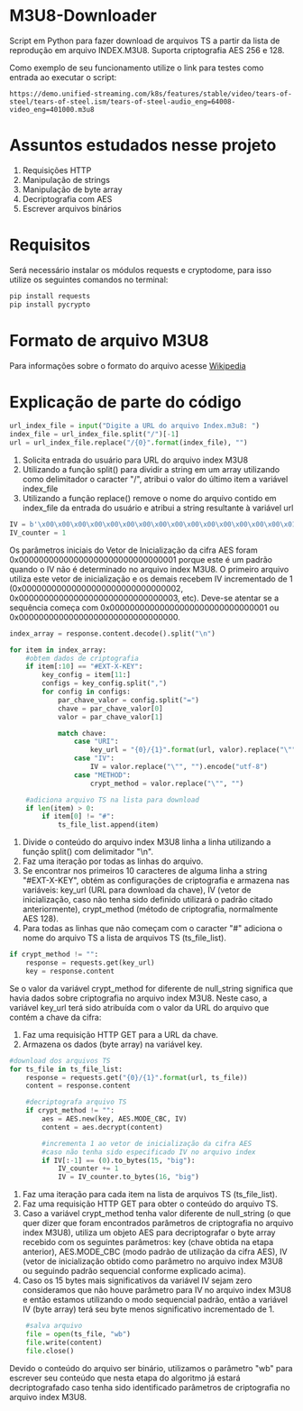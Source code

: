 # M3U8-Downloader
Script em Python para fazer download de arquivos TS a partir da lista de reprodução em arquivo INDEX.M3U8. Suporta criptografia AES 256 e 128.

Como exemplo de seu funcionamento utilize o link para testes como entrada ao executar o script:
```
https://demo.unified-streaming.com/k8s/features/stable/video/tears-of-steel/tears-of-steel.ism/tears-of-steel-audio_eng=64008-video_eng=401000.m3u8
```

# Assuntos estudados nesse projeto
1. Requisições HTTP
2. Manipulação de strings
3. Manipulação de byte array
4. Decriptografia com AES
5. Escrever arquivos binários

# Requisitos
Será necessário instalar os módulos requests e cryptodome, para isso utilize os seguintes comandos no terminal:
```bash
pip install requests
pip install pycrypto
```

# Formato de arquivo M3U8
Para informações sobre o formato do arquivo acesse [Wikipedia](https://en.wikipedia.org/wiki/M3U)

# Explicação de parte do código
```Python
url_index_file = input("Digite a URL do arquivo Index.m3u8: ")
index_file = url_index_file.split("/")[-1]
url = url_index_file.replace("/{0}".format(index_file), "")
```
1. Solicita entrada do usuário para URL do arquivo index M3U8
2. Utilizando a função split() para dividir a string em um array utilizando como delimitador o caracter "/", atribui o valor do último item a variável index_file
3. Utilizando a função replace() remove o nome do arquivo contido em index_file da entrada do usuário e atribui a string resultante à variável url

```Python
IV = b'\x00\x00\x00\x00\x00\x00\x00\x00\x00\x00\x00\x00\x00\x00\x00\x01'
IV_counter = 1
```

Os parâmetros iniciais do Vetor de Inicialização da cifra AES foram 0x00000000000000000000000000000001 porque este é um padrão quando o IV não é determinado no arquivo index M3U8. O primeiro arquivo utiliza este vetor de inicialização e os demais recebem IV incrementado de 1 (0x00000000000000000000000000000002, 0x00000000000000000000000000000003, etc).
Deve-se atentar se a sequência começa com 0x00000000000000000000000000000001 ou 0x00000000000000000000000000000000.

```Python
index_array = response.content.decode().split("\n")

for item in index_array:
    #obtem dados de criptografia
    if item[:10] == "#EXT-X-KEY":
        key_config = item[11:]
        configs = key_config.split(",")
        for config in configs:
            par_chave_valor = config.split("=")
            chave = par_chave_valor[0]
            valor = par_chave_valor[1]

            match chave:
                case "URI":
                    key_url = "{0}/{1}".format(url, valor).replace("\"", "")
                case "IV":
                    IV = valor.replace("\"", "").encode("utf-8")
                case "METHOD":
                    crypt_method = valor.replace("\"", "")

    #adiciona arquivo TS na lista para download
    if len(item) > 0:
        if item[0] != "#":
            ts_file_list.append(item)
```
1. Divide o conteúdo do arquivo index M3U8 linha a linha utilizando a função split() com delimitador "\n".
2. Faz uma iteração por todas as linhas do arquivo.
3. Se encontrar nos primeiros 10 caracteres de alguma linha a string "#EXT-X-KEY", obtém as configurações de criptografia e armazena nas variáveis: key_url (URL para download da chave), IV (vetor de inicialização, caso não tenha sido definido utilizará o padrão citado anteriormente), crypt_method (método de criptografia, normalmente AES 128).
4. Para todas as linhas que não começam com o caracter "#" adiciona o nome do arquivo TS a lista de arquivos TS (ts_file_list).

```Python
if crypt_method != "":
    response = requests.get(key_url)
    key = response.content
```
Se o valor da variável crypt_method for diferente de null_string significa que havia dados sobre criptografia no arquivo index M3U8. Neste caso, a variável key_url terá sido atribuída com o valor da URL do arquivo que contém a chave da cifra:
1. Faz uma requisição HTTP GET para a URL da chave.
2. Armazena os dados (byte array) na variável key.

```Python
#download dos arquivos TS
for ts_file in ts_file_list:
    response = requests.get("{0}/{1}".format(url, ts_file))
    content = response.content

    #decriptografa arquivo TS
    if crypt_method != "":
        aes = AES.new(key, AES.MODE_CBC, IV)
        content = aes.decrypt(content)

        #incrementa 1 ao vetor de inicialização da cifra AES
        #caso não tenha sido especificado IV no arquivo index
        if IV[:-1] == (0).to_bytes(15, "big"):
            IV_counter += 1
            IV = IV_counter.to_bytes(16, "big")
```
            
1. Faz uma iteração para cada item na lista de arquivos TS (ts_file_list).
2. Faz uma requisição HTTP GET para obter o conteúdo do arquivo TS.
3. Caso a variável crypt_method tenha valor diferente de null_string (o que quer dizer que foram encontrados parâmetros de criptografia no arquivo index M3U8), utiliza um objeto AES para decriptografar o byte array recebido com os seguintes parâmetros: key (chave obtida na etapa anterior), AES.MODE_CBC (modo padrão de utilização da cifra AES), IV (vetor de inicialização obtido como parâmetro no arquivo index M3U8 ou seguindo padrão sequencial conforme explicado acima).
4. Caso os 15 bytes mais significativos da variável IV sejam zero consideramos que não houve parâmetro para IV no arquivo index M3U8 e então estamos utilizando o modo sequencial padrão, então a variável IV (byte array) terá seu byte menos significativo incrementado de 1.

```Python
    #salva arquivo
    file = open(ts_file, "wb")
    file.write(content)
    file.close()
```
Devido o conteúdo do arquivo ser binário, utilizamos o parâmetro "wb" para escrever seu conteúdo que nesta etapa do algoritmo já estará decriptografado caso tenha sido identificado parâmetros de criptografia no arquivo index M3U8.

